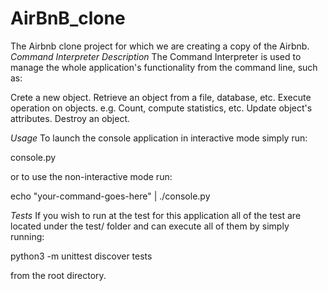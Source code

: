 # AirBnB_clone
The Airbnb clone project for which we are creating a copy of the Airbnb. 
*Command Interpreter*
*Description*
The Command Interpreter is used to manage the whole application's functionality from the command line, such as:

Crete a new object.
Retrieve an object from a file, database, etc.
Execute operation on objects. e.g. Count, compute statistics, etc.
Update object's attributes.
Destroy an object.

*Usage*
To launch the console application in interactive mode simply run:

console.py 

or to use the non-interactive mode run:

echo "your-command-goes-here" | ./console.py 

*Tests*
If you wish to run at the test for this application all of the test are located under the test/ folder and can execute all of them by simply running:

python3 -m unittest discover tests 

from the root directory.
